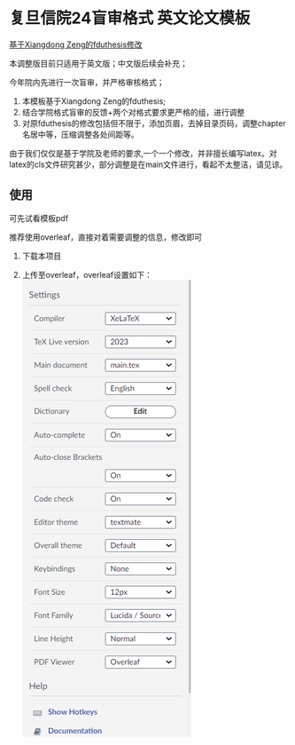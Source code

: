 # 复旦信院24盲审格式 英文论文模板


[基于Xiangdong Zeng的fduthesis修改](https://github.com/stone-zeng/fduthesis)


本调整版目前只适用于英文版；中文版后续会补充；

今年院内先进行一次盲审，并严格审核格式；


1. 本模板基于Xiangdong Zeng的fduthesis;
2. 结合学院格式盲审的反馈+两个对格式要求更严格的组，进行调整
3. 对原fduthesis的修改包括但不限于，添加页眉，去掉目录页码，调整chapter名居中等，压缩调整各处间距等。


由于我们仅仅是基于学院及老师的要求,一个一个修改，并非擅长编写latex。对latex的cls文件研究甚少，部分调整是在main文件进行，看起不太整洁，请见谅。


## 使用

可先试看模板pdf

推荐使用overleaf，直接对着需要调整的信息，修改即可

1. 下载本项目

2. 上传至overleaf，overleaf设置如下：
![overleaf-setup](overleaf-setup.png)

